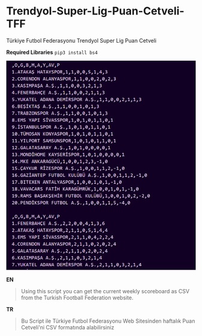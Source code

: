 # Trendyol-Super-Lig-Puan-Cetveli-TFF
Türkiye Futbol Federasyonu Trendyol Super Lig Puan Cetveli 

**Required Libraries**
`pip3 install bs4`

<img src="https://github.com/MorphyKutay/Trendyol-Super-Lig-Puan-Cetveli-TFF/blob/main/ss.png">

**EN**
> Using this script you can get the current weekly scoreboard as CSV from the Turkish Football Federation website.


**TR**
> Bu Script ile Türkiye Futbol Federasyonu Web Sitesinden haftalık Puan Cetveli'ni CSV formatında alabilirsiniz
